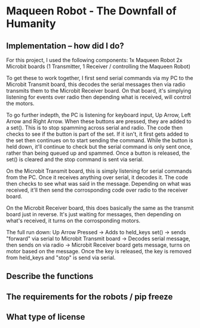 # Maqueen Robot - The Downfall of Humanity

## Implementation – how did I do?
For this project, I used the following components:
1x Maqueen Robot
2x Microbit boards (1 Transmitter, 1 Receiver / controlling the Maqueen Robot)

To get these to work together, I first send serial commands via my PC to the Microbit Transmit board, this decodes the serial messages then via radio transmits them to the Microbit Receiver board. On that board, it's simplying listening for events over radio then depending what is received, will control the motors.

To go further indepth, the PC is listening for keyboard input, Up Arrow, Left Arrow and Right Arrow. When these buttons are pressed, they are added to a set(). This is to stop spamming across serial and radio. The code then checks to see if the button is part of the set. If it isn't, it first gets added to the set then continues on to start sending the command. While the button is held down, it'll continue to check but the serial command is only sent once, rather than being queued up and spammed. Once a button is released, the set() is cleared and the stop command is sent via serial.

On the Microbit Transmit board, this is simply listening for serial commands from the PC. Once it receives anything over serial, it decodes it. The code then checks to see what was said in the message. Depending on what was received, it'll then send the corrosponding code over radio to the receiver board.

On the Microbit Receiver board, this does basically the same as the transmit board just in reverse. It's just waiting for messages, then depending on what's received, it turns on the corrosponding motors.

The full run down: Up Arrow Pressed -> Adds to held_keys set() -> sends "forward" via serial to Microbit Transmit board -> Decodes serial message, then sends on via radio -> Microbit Receiver board gets message, turns on motor based on the message. Once the key is released, the key is removed from held_keys and "stop" is send via serial.

## Describe the functions

## The requirements for the robots / pip freeze

## What type of license

